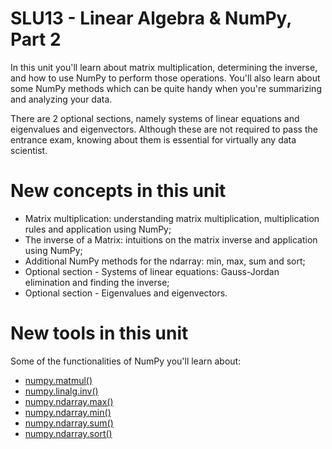 # SLU13 - Linear Algebra & NumPy, Part 2

In this unit you'll learn about matrix multiplication, determining the inverse, and how to use NumPy to perform those operations. You'll also learn about some NumPy methods which can be quite handy when you're summarizing and analyzing your data.

There are 2 optional sections, namely systems of linear equations and eigenvalues and eigenvectors. Although these are not required to pass the entrance exam, knowing about them is essential for virtually any data scientist.


# New concepts in this unit
- Matrix multiplication: understanding matrix multiplication, multiplication rules and application using NumPy;
- The inverse of a Matrix: intuitions on the matrix inverse and application using NumPy;
- Additional NumPy methods for the ndarray: min, max, sum and sort;
- Optional section - Systems of linear equations: Gauss-Jordan elimination and finding the inverse;
- Optional section - Eigenvalues and eigenvectors.


# New tools in this unit
Some of the functionalities of NumPy you'll learn about:
- [numpy.matmul()](https://numpy.org/doc/1.20/reference/generated/numpy.matmul.html)
- [numpy.linalg.inv()](https://numpy.org/doc/1.20/reference/generated/numpy.linalg.inv.html)
- [numpy.ndarray.max()](https://numpy.org/doc/1.20/reference/generated/numpy.ndarray.max.html)
- [numpy.ndarray.min()](https://numpy.org/doc/1.20/reference/generated/numpy.ndarray.min.html)
- [numpy.ndarray.sum()](https://numpy.org/doc/1.20/reference/generated/numpy.ndarray.sum.html)
- [numpy.ndarray.sort()](https://numpy.org/doc/1.20/reference/generated/numpy.ndarray.sort.html)